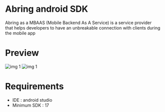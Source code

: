 # Abring android SDK
Abring as a MBAAS (Mobile Backend As A Service) is a service provider that helps developers to have an unbreakable connection with clients during the mobile app

# Preview
![img 1](http://s8.picofile.com/file/8312681284/111.png) 
![img 1](http://s9.picofile.com/file/8312681300/222.png) 

# Requirements
- IDE : android studio
- Minimum SDK : 17
